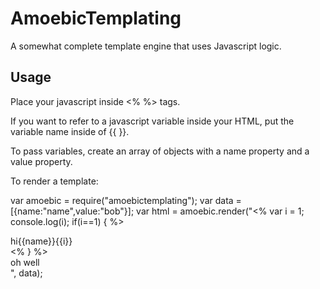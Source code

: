 AmoebicTemplating
=================
A somewhat complete template engine that uses Javascript logic.

## Usage
Place your javascript inside <% %> tags.

If you want to refer to a javascript variable inside your HTML, put the variable name inside of {{ }}.

To pass variables, create an array of objects with a name property and a value property.

To render a template:

var amoebic = require("amoebictemplating");
var data = [{name:"name",value:"bob"}];
var html = amoebic.render("<% var i = 1; console.log(i); if(i==1) { %><div>hi{{name}}{{i}}</div> <% } %><div> oh well</div>", data);
